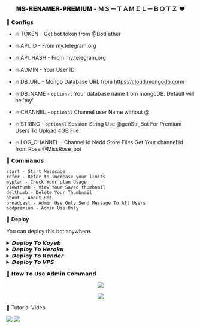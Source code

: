 <h3 align="center">
  <b> 𝐌𝐒-𝐑𝐄𝐍𝐀𝐌𝐄𝐑-𝐏𝐑𝐄𝐌𝐈𝐔𝐌 - ＭＳ－ＴＡＭＩＬ－ＢＯＴＺ ❤️</b>
</h3>


🌟 𝗖𝗼𝗻𝗳𝗶𝗴𝘀 

- 🔥 TOKEN  - Get bot token from @BotFather

- 🔥 API_ID - From my.telegram.org 

- 🔥 API_HASH - From my.telegram.org 

- 🔥 ADMIN - Your User ID 

- 🔥 DB_URL - Mongo Database URL from https://cloud.mongodb.com/

- 🔥 DB_NAME - ```optional``` Your database name from mongoDB. Default will be 'my'

- 🔥 CHANNEL - ```optional``` Channel user Name without @

- 🔥 STRING -  ```optional``` Session String Use @genStr_Bot For Premium Users To Upload 4GB File

- 🔥 LOG_CHANNEL - Channel Id Nedd Store Files Get Your channel id from Rose @MissRose_bot

🌟 𝗖𝗼𝗺𝗺𝗮𝗻𝗱𝘀

```
start - Start Messsage
refer - Refer to increase your limits
myplan - Check Your plan Usage
viewthumb - View Your Saved thumbnail
delthumb - Delete Your Thumbnail
about - About Bot
broadcast - Admin Use Only Send Message To All Users
addpremium - Admin Use Only
```
🌟 𝐃𝐞𝐩𝐥𝐨𝐲

You can deploy this bot anywhere.

<details><summary>𝘿𝙚𝙥𝙡𝙤𝙮 𝙏𝙤 𝙆𝙤𝙮𝙚𝙗</summary>
<p>
<br>
<a target="_blank" href="https://app.koyeb.com/deploy?type=git&repository=github.com/MS-TAMIL-BOTZ/MS-RENAMER-PREMIUM&branch=master&name=MsFilmFactory_Bot"><img alt="Deploy to Koyeb" src="https://binbashbanana.github.io/deploy-buttons/buttons/remade/koyeb.svg"></a>
</p>
</details>

<details><summary>𝘿𝙚𝙥𝙡𝙤𝙮 𝙏𝙤 𝙃𝙚𝙧𝙤𝙠𝙪</summary>
<p>
<br>
<a href="https://heroku.com/deploy?template=https://github.com/MS-TAMIL-BOTZ/MS-RENAMER-PREMIUM">
  <img src="https://www.herokucdn.com/deploy/button.svg" alt="Deploy">
</a>
</p>
</details>

<details><summary>𝘿𝙚𝙥𝙡𝙤𝙮 𝙏𝙤 𝙍𝙚𝙣𝙙𝙚𝙧</summary>
<p>
<br>
<a href="https://dashboard.render.com/select-repo?type=web">
  <img src="https://render.com/images/deploy-to-render-button.svg" alt="deploy-to-render">
</a>
</p>
</details>

<details><summary>𝘿𝙚𝙥𝙡𝙤𝙮 𝙏𝙤 𝙑𝙋𝙎</summary>
<p>
<pre>
git clone https://github.com/MS-TAMIL-BOTZ/MS-RENAMER-PREMIUM
# Install Packages
pip3 install -U -r requirements.txt
Edit info.py with variables as given below then run bot
python3 bot.py
</pre>
</p>
</details>

🌟 𝗛𝗼𝘄 𝗧𝗼 𝗨𝘀𝗲 𝗔𝗱𝗺𝗶𝗻 𝗖𝗼𝗺𝗺𝗮𝗻𝗱 
<p align="center">
    <img src="https://te.legra.ph/file/e4f69a97c8384ec3d5e88.jpg">
</p>

<p align="center">
    <img src="https://te.legra.ph/file/f5edd5d4c0029944a0c3d.jpg">
</p>

🌟 Tutorial Video 

<a href="https://youtu.be/76VIEgBFQXc"><img src="https://img.shields.io/badge/How%20To%20Deploy-blue.svg?logo=Youtube"></a>
<a href="https://youtu.be/76VIEgBFQXc"><img src="https://img.shields.io/youtube/views/03jQRyMVFCs?style=social">
